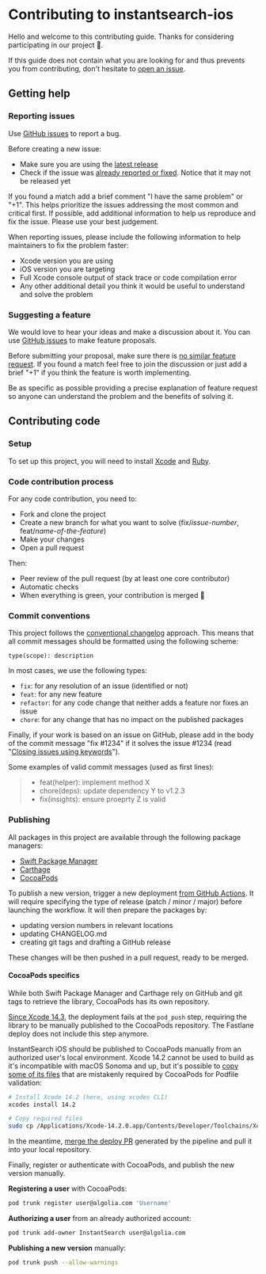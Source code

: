 # Contributing to instantsearch-ios

Hello and welcome to this contributing guide. Thanks for considering participating in our project 🙇.

If this guide does not contain what you are looking for and thus prevents you from contributing, don't hesitate to [open an issue](https://github.com/algolia/instantsearch-ios/issues/new/choose).

## Getting help

### Reporting issues

Use [GitHub issues](https://github.com/algolia/instantsearch-ios/issues/new?template=Bug_report.md) to report a bug.

Before creating a new issue:

* Make sure you are using the [latest release](https://github.com/algolia/instantsearch-ios/releases)
* Check if the issue was [already reported or fixed](https://github.com/algolia/instantsearch-ios/issues?q=is%3Aissue). Notice that it may not be released yet

If you found a match add a brief comment "I have the same problem" or "+1". This helps prioritize the issues addressing the most common and critical first. If possible, add additional information to help us reproduce and fix the issue. Please use your best judgement.

When reporting issues, please include the following information to help maintainers to fix the problem faster:
* Xcode version you are using
* iOS version you are targeting
* Full Xcode console output of stack trace or code compilation error
* Any other additional detail you think it would be useful to understand and solve the problem

### Suggesting a feature

We would love to hear your ideas and make a discussion about it. You can use [GitHub issues](https://github.com/algolia/instantsearch-ios/issues/new?template=Feature_request.md) to make feature proposals.

Before submitting your proposal, make sure there is [no similar feature request](https://github.com/algolia/instantsearch-ios/labels/feature%20request). If you found a match feel free to join the discussion or just add a brief "+1" if you think the feature is worth implementing.

Be as specific as possible providing a precise explanation of feature request so anyone can understand the problem and the benefits of solving it.

## Contributing code

### Setup

To set up this project, you will need to install [Xcode](https://developer.apple.com/xcode/) and [Ruby](https://www.ruby-lang.org/en/documentation/installation/).

### Code contribution process

For any code contribution, you need to:

- Fork and clone the project
- Create a new branch for what you want to solve (fix/_issue-number_, feat/_name-of-the-feature_)
- Make your changes
- Open a pull request

Then:

- Peer review of the pull request (by at least one core contributor)
- Automatic checks
- When everything is green, your contribution is merged 🚀

### Commit conventions

This project follows the [conventional changelog](https://conventionalcommits.org/) approach. This means that all commit messages should be formatted using the following scheme:

```
type(scope): description
```

In most cases, we use the following types:

- `fix`: for any resolution of an issue (identified or not)
- `feat`: for any new feature
- `refactor`: for any code change that neither adds a feature nor fixes an issue
- `chore`: for any change that has no impact on the published packages

Finally, if your work is based on an issue on GitHub, please add in the body of the commit message "fix #1234" if it solves the issue #1234 (read "[Closing issues using keywords](https://help.github.com/en/articles/closing-issues-using-keywords)").

Some examples of valid commit messages (used as first lines):

> - feat(helper): implement method X
> - chore(deps): update dependency Y to v1.2.3
> - fix(insights): ensure proeprty Z is valid

### Publishing

All packages in this project are available through the following package managers:

- [Swift Package Manager](https://www.swift.org/documentation/package-manager/)
- [Carthage](https://github.com/Carthage/Carthage)
- [CocoaPods](https://cocoapods.org/pods/InstantSearch)

To publish a new version, trigger a new deployment [from GitHub Actions](https://github.com/algolia/instantsearch-ios/actions/workflows/deployment.yml). It will require specifying the type of release (patch / minor / major) before launching the workflow. It will then prepare the packages by:

- updating version numbers in relevant locations
- updating CHANGELOG.md
- creating git tags and drafting a GitHub release

These changes will be then pushed in a pull request, ready to be merged.

#### CocoaPods specifics

While both Swift Package Manager and Carthage rely on GitHub and git tags to retrieve the library, CocoaPods has its own repository.

[Since Xcode 14.3](https://github.com/CocoaPods/CocoaPods/issues/11839), the deployment fails at the `pod_push` step, requiring the library to be manually published to the CocoaPods repository. The Fastlane deploy does not include this step anymore.

InstantSearch iOS should be published to CocoaPods manually from an authorized user's local environment. Xcode 14.2 cannot be used to build as it's incompatible with macOS Sonoma and up, but it's possible to [copy some of its files](https://github.com/CocoaPods/CocoaPods/issues/12033#issuecomment-2172608443) that are mistakenly required by CocoaPods for Podfile validation:

```bash
# Install Xcode 14.2 (here, using xcodes CLI)
xcodes install 14.2

# Copy required files
sudo cp /Applications/Xcode-14.2.0.app/Contents/Developer/Toolchains/XcodeDefault.xctoolchain/usr/lib/arc /Applications/Xcode.app/Contents/Developer/Toolchains/XcodeDefault.xctoolchain/usr/lib/arc
```

In the meantime, [merge the deploy PR](https://github.com/algolia/instantsearch-ios/pulls) generated by the pipeline and pull it into your local repository.

Finally, register or authenticate with CocoaPods, and publish the new version manually.

**Registering a user** with CocoaPods:

```sh
pod trunk register user@algolia.com 'Username'
```

**Authorizing a user** from an already authorized account:

```sh
pod trunk add-owner InstantSearch user@algolia.com
```

**Publishing a new version** manually:

```sh
pod trunk push --allow-warnings
```
